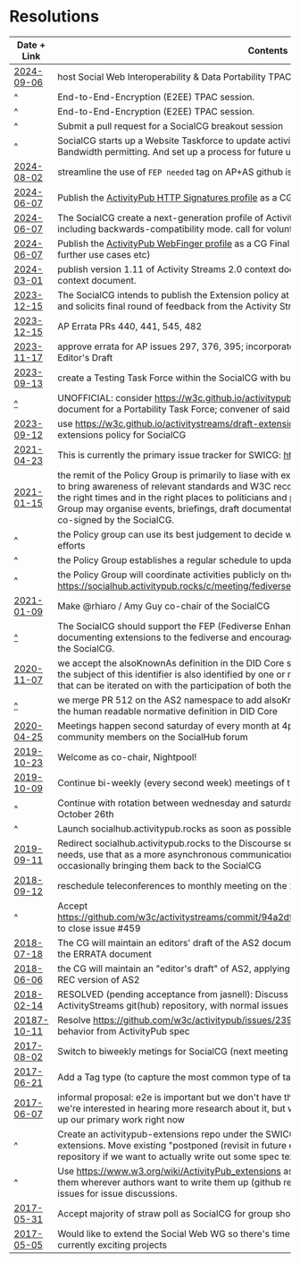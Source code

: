 # Resolutions

| Date + Link | Contents |
|---|---|
|[2024-09-06](./2024-09-06/README.md)|host Social Web Interoperability & Data Portability TPAC session|
|^|End-to-End-Encryption (E2EE) TPAC session.|
|^|End-to-End-Encryption (E2EE) TPAC session.|
|^|Submit a pull request for a SocialCG breakout session|
|^|SocialCG starts up a Website Taskforce to update activitypub.rocks and as2.rocks (only). Bandwidth permitting. And set up a process for future updates.|
|[2024-08-02](https://github.com/swicg/meetings/tree/main/2024-08-02#process-question--needs-fep-handling)|streamline the use of `FEP needed` tag on AP+AS github issues using [GH](https://github.com/w3c/activitypub/commit/813db27250521d89449b876658a614b7cde349ba) [automations](https://github.com/w3c/activitystreams/commit/6880c92381cd5e3518651a1135ed819ef4828368)|
|[2024-06-07](https://github.com/swicg/meetings/tree/main/2024-05-07#tf-reports)|Publish the [ActivityPub HTTP Signatures profile](https://swicg.github.io/activitypub-http-signature/) as a CG Final report.|
|[2024-06-07](https://github.com/swicg/meetings/tree/main/2024-05-07#tf-reports)|The SocialCG create a next-generation profile of ActivityPub and HTTP Message Signatures including backwards-compatibility mode. call for volunteers to edit and write the report ongoing.|
|[2024-06-07](https://github.com/swicg/meetings/tree/main/2024-05-07#tf-reports)|Publish the [ActivityPub WebFinger profile](https://swicg.github.io/activitypub-webfinger/) as a CG Final report. Wind down WebFinger TF (until further use cases etc)|
|[2024-03-01](https://www.w3.org/2024/03/01-social-minutes.html#r01)|publish version 1.11 of Activity Streams 2.0 context document based on current state of the context document.|
|[2023-12-15](https://github.com/swicg/meetings/tree/main/2023-12-15#topic-extensions-policy)|The SocialCG intends to publish the Extension policy at https://swicg.github.io/extensions-policy/ and solicits final round of feedback from the Activity Streams 2.0 community.|
|[2023-12-15](https://github.com/swicg/meetings/tree/main/2023-12-15#topic-issue-processing)|AP Errata PRs 440, 441, 545, 482|
|[2023-11-17](https://github.com/swicg/meetings/tree/main/2023-11-17#notes)|approve errata for AP issues 297, 376, 395; incorporate consensually-approved errata to date into Editor's Draft|
|[2023-09-13](https://www.w3.org/2023/09/13-socialweb-test-suite-minutes.html#ResolutionSummary)|create a Testing Task Force within the SocialCG with bumblefudge as Task Force Lead|
|[^](https://www.w3.org/2023/09/13-social-minutes.html)|UNOFFICIAL: consider https://w3c.github.io/activitypub/data-portability-report.html as an input document for a Portability Task Force; convener of said still sought|
|[2023-09-12](https://www.w3.org/2023/09/12-social-minutes.html#ResolutionSummary)|use https://w3c.github.io/activitystreams/draft-extensions-policy.html as a draft of a report for an extensions policy for SocialCG|
|[2021-04-23](https://www.w3.org/2021/04/23-social-minutes.html#t03)|This is currently the primary issue tracker for SWICG: https://github.com/swicg/general/issues/|
|[2021-01-15](https://www.w3.org/2021/01/15-social-minutes.html#ResolutionSummary)|the remit of the Policy Group is primarily to liase with existing digital/tech political lobbying groups to bring awareness of relevant standards and W3C recommendations which can then be relayed at the right times and in the right places to politicians and policy makers. As part of this, the Policy Group may organise events, briefings, draft documentation, proposals, or open letters which can be co-signed by the SocialCG.|
|^|the Policy group can use its best judgement to decide which relevant groups to reach out to in its efforts|
|^|the Policy Group establishes a regular schedule to update the wider SocialCG with anything new.|
|^|the Policy Group will coordinate activities publicly on the SocialHub forum. ( See here: https://socialhub.activitypub.rocks/c/meeting/fediverse-policy/59 )|
|[2021-01-09](https://www.w3.org/2021/01/09-social-minutes.html#t01)|Make @rhiaro / Amy Guy co-chair of the SocialCG|
|[^](https://www.w3.org/2021/01/09-social-minutes.html#t02)|The SocialCG should support the FEP (Fediverse Enhancement Proposal) process as a way of documenting extensions to the fediverse and encourage bringing FEP proposals for discussion to the SocialCG.|
|[2020-11-07](https://www.w3.org/2020/11/07-social-minutes.html#ResolutionSummary)|we accept the alsoKnownAs definition in the DID Core spec ("This relationship is a statement that the subject of this identifier is also identified by one or more other identifiers. ") as a starting point that can be iterated on with the participation of both the DID and SocialCG communities|
|[^](https://www.w3.org/2020/11/07-social-minutes.html#ResolutionSummary)|we merge PR 512 on the AS2 namespace to add alsoKnownAs to the jsonld context, and point to the human readable normative definition in DID Core|
|[2020-04-25](https://www.w3.org/2020/04/25-social-minutes.html#ResolutionSummary)|Meetings happen second saturday of every month at 4pm UTC, and are announced/scheduled by community members on the SocialHub forum|
|[2019-10-23](https://www.w3.org/wiki/SocialCG/2019-10-23)|Welcome as co-chair, Nightpool!|
|[2019-10-09](https://www.w3.org/wiki/SocialCG/2019-10-09/minutes)|Continue bi-weekly (every second week) meetings of the SocialCG for the interim|
|^|Continue with rotation between wednesday and saturday meetings, with next meeting occuring on October 26th|
|^|Launch socialhub.activitypub.rocks as soon as possible (hellekin: it's online :) )|
|[2019-09-11](https://www.w3.org/wiki/SocialCG/2019-09-11/minutes)|Redirect socialhub.activitypub.rocks to the Discourse server for discussing ActivityPub-specific needs, use that as a more asynchronous communication platform for discussing AP topics, occasionally bringing them back to the SocialCG|
|[2018-09-12](https://www.w3.org/wiki/SocialCG/2018-09-12/minutes)|reschedule teleconferences to monthly meeting on the 2nd Wednesday of the month|
|^|Accept https://github.com/w3c/activitystreams/commit/94a2dfad623a663dd206f4de2505c1c75c54f84e to close issue #459|
|[2018-07-18](https://www.w3.org/wiki/SocialCG/2018-07-18/minutes)|The CG will maintain an editors' draft of the AS2 document, applying the editorial changes listed in the ERRATA document|
|[2018-06-06](https://www.w3.org/wiki/SocialCG/2018-06-06/minutes)|the CG will maintain an "editor's draft" of AS2, applying only the existing errata changes to the final REC version of AS2|
|[2018-02-14](https://www.w3.org/wiki/SocialCG/2018-02-14/minutes)|RESOLVED (pending acceptance from jasnell): Discuss and curate ActivityStreams extensions in the ActivityStreams git(hub) repository, with normal issues / PRs, etc|
|[20187-10-11](https://www.w3.org/wiki/SocialCG/2017-10-11/minutes)|Resolve https://github.com/w3c/activitypub/issues/239 by removing mediaUpload and specified behavior from ActivityPub spec|
|[2017-08-02](https://www.w3.org/wiki/SocialCG/2017-08-02/minutes)|Switch to biweekly metings for SocialCG (next meeting starting on 08-16-2017)|
|[2017-06-21](https://www.w3.org/wiki/SocialCG/2017-06-21/minutes)|Add a Tag type (to capture the most common type of tags, and distinguish from Mention/etc)|
|[2017-06-07](https://www.w3.org/wiki/SocialCG/2017-06-07/minutes)|informal proposal: e2e is important but we don't have the expertise / experience to do it right now, we're interested in hearing more research about it, but we don't have the bandwidth to make it take up our primary work right now|
|^|Create an activitypub-extensions repo under the SWICG GitHub org in order to discuss AP extensions. Move existing "postponed (revisit in future effort)" discussions there. Create a separate repository if we want to actually write out some spec text for an extension.|
|^|Use https://www.w3.org/wiki/ActivityPub_extensions as the directory for extensions that links to them wherever authors want to write them up (github repo, wiki, personal site), and then use github issues for issue discussions.|
|[2017-05-31](https://www.w3.org/wiki/SocialCG/2017-05-31/minutes)|Accept majority of straw poll as SocialCG for group shortname.|
|[2017-05-05](https://www.w3.org/wiki/SWICG/2017-05-05/minutes#Summary_of_Resolutions)|Would like to extend the Social Web WG so there's time to update ActivityPub, to take into account currently exciting projects|
